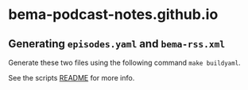 # bema-podcast-notes.github.io

## Generating `episodes.yaml` and `bema-rss.xml`

Generate these two files using the following command `make buildyaml`.

See the scripts [README](_scripts/README.md) for more info.